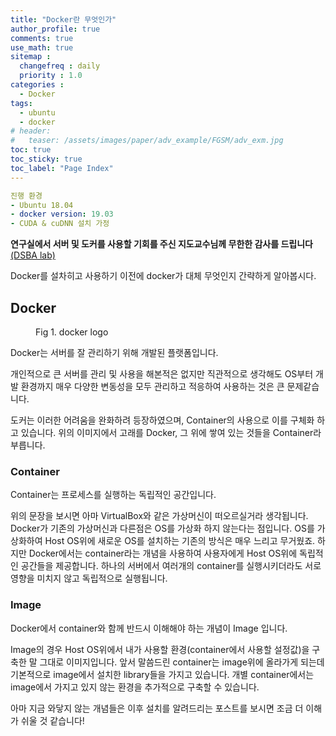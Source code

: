 ```yaml
---
title: "Docker란 무엇인가"
author_profile: true
comments: true
use_math: true
sitemap :
  changefreq : daily
  priority : 1.0
categories : 
  - Docker
tags: 
  - ubuntu
  - docker
# header:
#   teaser: /assets/images/paper/adv_example/FGSM/adv_exm.jpg
toc: true
toc_sticky: true
toc_label: "Page Index"
---
```


```yaml
진행 환경
- Ubuntu 18.04
- docker version: 19.03
- CUDA & cuDNN 설치 가정
```

**연구실에서 서버 및 도커를 사용할 기회를 주신 지도교수님께 무한한 감사를 드립니다** [(DSBA lab)](http://dsba.korea.ac.kr/)

Docker를 설차히고 사용하기 이전에 docker가 대체 무엇인지 간략하게 알아봅시다.

## **Docker**
<figure class="align-center">
    <img src="{{ site.url }}{{ site.baseurl }}/assets/images/docker/docker-logo.png" alt="">
    <figcaption>Fig 1. docker logo</figcaption>
</figure>

Docker는 서버를 잘 관리하기 위해 개발된 플랫폼입니다.

개인적으로 큰 서버를 관리 및 사용을 해본적은 없지만 직관적으로 생각해도 OS부터 개발 환경까지 매우 다양한 변동성을 모두 관리하고 적응하여 사용하는 것은 큰 문제같습니다.

도커는 이러한 어려움을 완화하려 등장하였으며, Container의 사용으로 이를 구체화 하고 있습니다.
위의 이미지에서 고래를 Docker, 그 위에 쌓여 있는 것들을 Container라 부릅니다.

### Container
Container는 프로세스를 실행하는 독립적인 공간입니다. 

위의 문장을 보시면 아마 VirtualBox와 같은 가상머신이 떠오르실거라 생각됩니다. Docker가 기존의 가상머신과 다른점은 OS를 가상화 하지 않는다는 점입니다. OS를 가상화하여 Host OS위에 새로운 OS를 설치하는 기존의 방식은 매우 느리고 무거웠죠. 하지만 Docker에서는 container라는 개념을 사용하여 사용자에게 Host OS위에 독립적인 공간들을 제공합니다. 하나의 서버에서 여러개의 container를 실행시키더라도 서로 영향을 미치지 않고 독립적으로 실행됩니다. 

### Image
Docker에서 container와 함께 반드시 이해해야 하는 개념이 Image 입니다.

Image의 경우 Host OS위에서 내가 사용할 환경(container에서 사용할 설정값)을 구축한 말 그대로 이미지입니다. 앞서 말씀드린 container는 image위에 올라가게 되는데 기본적으로 image에서 설치한 library들을 가지고 있습니다. 개별 container에서는 image에서 가지고 있지 않는 환경을 추가적으로 구축할 수 있습니다.

아마 지금 와닿지 않는 개념들은 이후 설치를 알려드리는 포스트를 보시면 조금 더 이해가 쉬울 것 같습니다!
